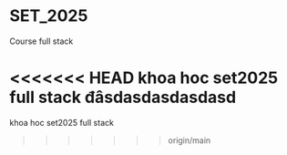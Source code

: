 # SET_2025

Course full stack


<<<<<<< HEAD
khoa hoc set2025 full stack
đâsdasdasdasdasd
=======
khoa hoc set2025 full stack
>>>>>>> origin/main
